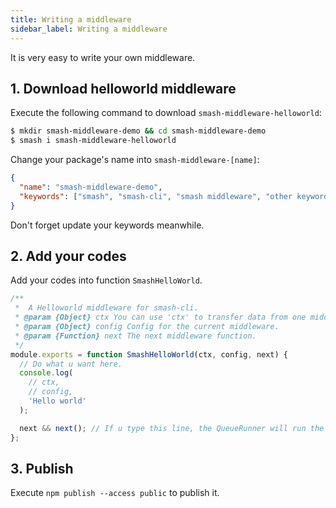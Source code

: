 ```yaml
---
title: Writing a middleware
sidebar_label: Writing a middleware
---
```


It is very easy to write your own middleware.

## 1. Download helloworld middleware

Execute the following command to download `smash-middleware-helloworld`:

```bash
$ mkdir smash-middleware-demo && cd smash-middleware-demo
$ smash i smash-middleware-helloworld
```

Change your package's name into `smash-middleware-[name]`:

```json
{
  "name": "smash-middleware-demo",
  "keywords": ["smash", "smash-cli", "smash middleware", "other keyword"]
}
```

Don't forget update your keywords meanwhile.

## 2. Add your codes

Add your codes into function `SmashHelloWorld`.

```javascript
/**
 *  A Helloworld middleware for smash-cli.
 * @param {Object} ctx You can use 'ctx' to transfer data from one middleware to another one.
 * @param {Object} config Config for the current middleware.
 * @param {Function} next The next middleware function.
 */
module.exports = function SmashHelloWorld(ctx, config, next) {
  // Do what u want here.
  console.log(
    // ctx,
    // config,
    'Hello world'
  );

  next && next(); // If u type this line, the QueueRunner will run the next middleware.
};
```

## 3. Publish

Execute `npm publish --access public` to publish it.
